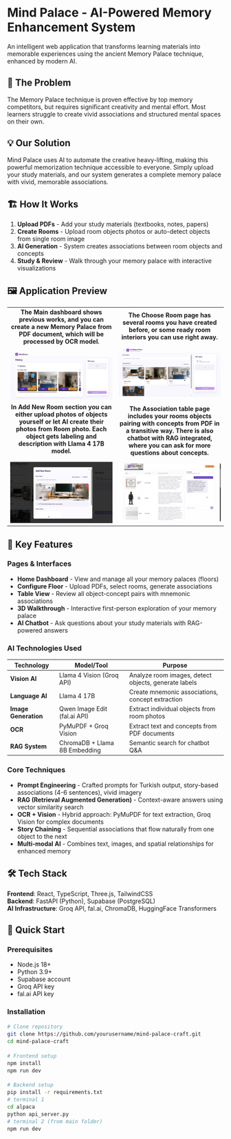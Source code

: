 # Mind Palace - AI-Powered Memory Enhancement System

An intelligent web application that transforms learning materials into memorable experiences using the ancient Memory Palace technique, enhanced by modern AI.

## 🎯 The Problem

The Memory Palace technique is proven effective by top memory competitors, but requires significant creativity and mental effort. Most learners struggle to create vivid associations and structured mental spaces on their own.

## 💡 Our Solution

Mind Palace uses AI to automate the creative heavy-lifting, making this powerful memorization technique accessible to everyone. Simply upload your study materials, and our system generates a complete memory palace with vivid, memorable associations.

## 🏗️ How It Works

1. **Upload PDFs** - Add your study materials (textbooks, notes, papers)
2. **Create Rooms** - Upload room objects photos or auto-detect objects from single room image
3. **AI Generation** - System creates associations between room objects and concepts
4. **Study & Review** - Walk through your memory palace with interactive visualizations

## 🖼️ Application Preview
<table>
  <tr>
    <td align="center" width="50%">
      <b>The Main dashboard shows previous works, and you can create a new Memory Palace from PDF document, which will be processed by OCR model.</b><br><br>
      <img src="src/pages/history.png" width="100%">
    </td>
    <td align="center" width="50%">
      <b>The Choose Room page has several rooms you have created before, or some ready room interiors you can use right away.</b><br><br>
      <img src="src/pages/choose.png" width="100%">
    </td>
  </tr>
  <tr>
    <td align="center" width="50%">
      <b>In Add New Room section you can either upload photos of objects yourself or let AI create their photos from Room photo. Each object gets labeling and description with Llama 4 17B model.</b><br><br>
      <img src="src/pages/create.png" width="100%">
    </td>
    <td align="center" width="50%">
      <b>The Association table page includes your rooms objects pairing with concepts from PDF in a transitive way. There is also chatbot with RAG integrated, where you can ask for more questions about concepts.</b><br><br>
      <img src="src/pages/association.png" width="100%">
    </td>
  </tr>
</table>

## 🌟 Key Features

### Pages & Interfaces
- **Home Dashboard** - View and manage all your memory palaces (floors)
- **Configure Floor** - Upload PDFs, select rooms, generate associations
- **Table View** - Review all object-concept pairs with mnemonic associations
- **3D Walkthrough** - Interactive first-person exploration of your memory palace
- **AI Chatbot** - Ask questions about your study materials with RAG-powered answers

### AI Technologies Used

| Technology | Model/Tool | Purpose |
|------------|------------|---------|
| **Vision AI** | Llama 4 Vision (Groq API) | Analyze room images, detect objects, generate labels |
| **Language AI** | Llama 4 17B | Create mnemonic associations, concept extraction |
| **Image Generation** | Qwen Image Edit (fal.ai API) | Extract individual objects from room photos |
| **OCR** | PyMuPDF + Groq Vision | Extract text and concepts from PDF documents |
| **RAG System** | ChromaDB + Llama 8B Embedding | Semantic search for chatbot Q&A |

### Core Techniques

- **Prompt Engineering** - Crafted prompts for Turkish output, story-based associations (4-6 sentences), vivid imagery
- **RAG (Retrieval Augmented Generation)** - Context-aware answers using vector similarity search
- **OCR + Vision** - Hybrid approach: PyMuPDF for text extraction, Groq Vision for complex documents
- **Story Chaining** - Sequential associations that flow naturally from one object to the next
- **Multi-modal AI** - Combines text, images, and spatial relationships for enhanced memory

## 🛠️ Tech Stack

**Frontend**: React, TypeScript, Three.js, TailwindCSS  
**Backend**: FastAPI (Python), Supabase (PostgreSQL)  
**AI Infrastructure**: Groq API, fal.ai, ChromaDB, HuggingFace Transformers  

## 🚀 Quick Start

### Prerequisites
- Node.js 18+
- Python 3.9+
- Supabase account
- Groq API key
- fal.ai API key

### Installation

```bash
# Clone repository
git clone https://github.com/yourusername/mind-palace-craft.git
cd mind-palace-craft

# Frontend setup
npm install
npm run dev

# Backend setup
pip install -r requirements.txt
# terminal 1
cd alpaca
python api_server.py
# terminal 2 (from main folder)
npm run dev





